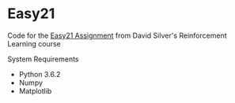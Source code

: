 # Easy21
Code for the [Easy21 Assignment](http://www0.cs.ucl.ac.uk/staff/d.silver/web/Teaching_files/Easy21-Johannes.pdf) from David Silver's Reinforcement Learning course

System Requirements
* Python 3.6.2
* Numpy
* Matplotlib
